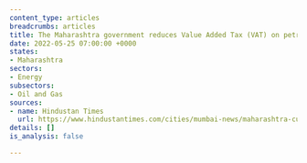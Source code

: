 ```yaml
---
content_type: articles
breadcrumbs: articles
title: The Maharashtra government reduces Value Added Tax (VAT) on petrol and diesel
date: 2022-05-25 07:00:00 +0000
states:
- Maharashtra
sectors:
- Energy
subsectors:
- Oil and Gas
sources:
- name: Hindustan Times
  url: https://www.hindustantimes.com/cities/mumbai-news/maharashtra-cuts-vat-on-petrol-and-diesel-prices-after-centre-slashes-excise-101653219987914.html
details: []
is_analysis: false

---
```

